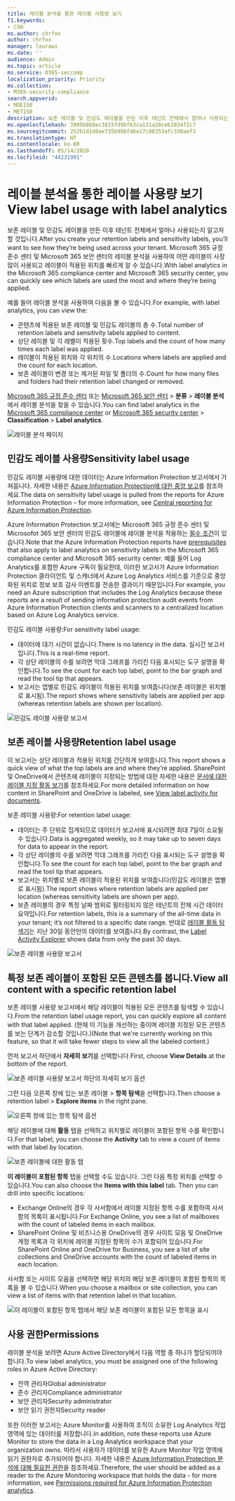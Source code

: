 ```yaml
---
title: 레이블 분석을 통한 레이블 사용량 보기
f1.keywords:
- CSH
ms.author: chrfox
author: chrfox
manager: laurawi
ms.date: ''
audience: Admin
ms.topic: article
ms.service: O365-seccomp
localization_priority: Priority
ms.collection:
- M365-security-compliance
search.appverid:
- MOE150
- MET150
description: 보존 레이블 및 민감도 레이블을 만든 이후 테넌트 전체에서 얼마나 사용되는지 알고자 할 것입니다. Microsoft 365 규정 준수 센터 및 Microsoft 365 보안 센터의 레이블 분석을 사용하여 어떤 레이블이 사장 많이 사용되고 레이블이 적용된 위치를 빠르게 알 수 있습니다.
ms.openlocfilehash: 3905b868ec3815fd9bf63ca131a20ceb1034f2c7
ms.sourcegitcommit: 252b1d1d8ae735b99bf46e27c08353afc330aef3
ms.translationtype: HT
ms.contentlocale: ko-KR
ms.lasthandoff: 05/14/2020
ms.locfileid: "44231991"
---
```

# <a name="view-label-usage-with-label-analytics"></a><span data-ttu-id="f546c-104">레이블 분석을 통한 레이블 사용량 보기</span><span class="sxs-lookup"><span data-stu-id="f546c-104">View label usage with label analytics</span></span>

<span data-ttu-id="f546c-105">보존 레이블 및 민감도 레이블을 만든 이후 테넌트 전체에서 얼마나 사용되는지 알고자 할 것입니다.</span><span class="sxs-lookup"><span data-stu-id="f546c-105">After you create your retention labels and sensitivity labels, you’ll want to see how they’re being used across your tenant.</span></span> <span data-ttu-id="f546c-106">Microsoft 365 규정 준수 센터 및 Microsoft 365 보안 센터의 레이블 분석을 사용하여 어떤 레이블이 사장 많이 사용되고 레이블이 적용된 위치를 빠르게 알 수 있습니다.</span><span class="sxs-lookup"><span data-stu-id="f546c-106">With label analytics in the Microsoft 365 compliance center and Microsoft 365 security center, you can quickly see which labels are used the most and where they’re being applied.</span></span>

<span data-ttu-id="f546c-107">예를 들어 레이블 분석을 사용하여 다음을 볼 수 있습니다.</span><span class="sxs-lookup"><span data-stu-id="f546c-107">For example, with label analytics, you can view the:</span></span>

- <span data-ttu-id="f546c-108">콘텐츠에 적용된 보존 레이블 및 민감도 레이블의 총 수.</span><span class="sxs-lookup"><span data-stu-id="f546c-108">Total number of retention labels and sensitivity labels applied to content.</span></span>
- <span data-ttu-id="f546c-109">상단 레이블 및 각 레벨이 적용된 횟수.</span><span class="sxs-lookup"><span data-stu-id="f546c-109">Top labels and the count of how many times each label was applied.</span></span>
- <span data-ttu-id="f546c-110">레이블이 적용된 위치와 각 위치의 수.</span><span class="sxs-lookup"><span data-stu-id="f546c-110">Locations where labels are applied and the count for each location.</span></span>
- <span data-ttu-id="f546c-111">보존 레이블이 변경 또는 제거된 파일 및 폴더의 수.</span><span class="sxs-lookup"><span data-stu-id="f546c-111">Count for how many files and folders had their retention label changed or removed.</span></span>

<span data-ttu-id="f546c-112">[Microsoft 365 규정 준수 센터](https://compliance.microsoft.com/labelanalytics) 또는 [Microsoft 365 보안 센터](https://security.microsoft.com/labelanalytics) > **분류** > **레이블 분석**에서 레이블 분석을 찾을 수 있습니다.</span><span class="sxs-lookup"><span data-stu-id="f546c-112">You can find label analytics in the [Microsoft 365 compliance center](https://compliance.microsoft.com/labelanalytics) or [Microsoft 365 security center](https://security.microsoft.com/labelanalytics) > **Classification** > **Label analytics**.</span></span>

![레이블 분석 페이지](../media/label-analytics-page.png)

## <a name="sensitivity-label-usage"></a><span data-ttu-id="f546c-114">민감도 레이블 사용량</span><span class="sxs-lookup"><span data-stu-id="f546c-114">Sensitivity label usage</span></span>

<span data-ttu-id="f546c-115">민감도 레이블 사용량에 대한 데이터는 Azure Information Protection 보고서에서 가져옵니다. 자세한 내용은 [Azure Information Protection에 대한 중앙 보고](https://docs.microsoft.com/azure/information-protection/reports-aip)를 참조하세요.</span><span class="sxs-lookup"><span data-stu-id="f546c-115">The data on sensitivity label usage is pulled from the reports for Azure Information Protection – for more information, see [Central reporting for Azure Information Protection](https://docs.microsoft.com/azure/information-protection/reports-aip).</span></span>

<span data-ttu-id="f546c-116">Azure Information Protection 보고서에는 Microsoft 365 규정 준수 센터 및 Microsofot 365 보안 센터의 민감도 레이블에 레이블 분석을 적용하는 [필수 조건](/azure/information-protection/reports-aip#prerequisites)이 있습니다.</span><span class="sxs-lookup"><span data-stu-id="f546c-116">Note that the Azure Information Protection reports have [prerequisites](/azure/information-protection/reports-aip#prerequisites) that also apply to label analytics on sensitivity labels in the Microsoft 365 compliance center and Microsoft 365 security center.</span></span> <span data-ttu-id="f546c-117">예를 들어 Log Analytics를 포함한 Azure 구독이 필요한데, 이러한 보고서가 Azure Information Protection 클라이언트 및 스캐너에서 Azure Log Analytics 서비스를 기준으로 중앙화된 위치로 정보 보호 감사 이벤트를 전송한 결과이기 때문입니다.</span><span class="sxs-lookup"><span data-stu-id="f546c-117">For example, you need an Azure subscription that includes the Log Analytics because these reports are a result of sending information protection audit events from Azure Information Protection clients and scanners to a centralized location based on Azure Log Analytics service.</span></span>

<span data-ttu-id="f546c-118">민감도 레이블 사용량:</span><span class="sxs-lookup"><span data-stu-id="f546c-118">For sensitivity label usage:</span></span>

- <span data-ttu-id="f546c-119">데이터에 대기 시간이 없습니다.</span><span class="sxs-lookup"><span data-stu-id="f546c-119">There is no latency in the data.</span></span> <span data-ttu-id="f546c-120">실시간 보고서입니다.</span><span class="sxs-lookup"><span data-stu-id="f546c-120">This is a real-time report.</span></span>
- <span data-ttu-id="f546c-121">각 상단 레이블의 수를 보려면 막대 그래프를 가리킨 다음 표시되는 도구 설명을 확인합니다.</span><span class="sxs-lookup"><span data-stu-id="f546c-121">To see the count for each top label, point to the bar graph and read the tool tip that appears.</span></span>
- <span data-ttu-id="f546c-122">보고서는 앱별로 민감도 레이블이 적용된 위치를 보여줍니다(보존 레이블은 위치별로 표시됨).</span><span class="sxs-lookup"><span data-stu-id="f546c-122">The report shows where sensitivity labels are applied per app (whereas retention labels are shown per location).</span></span>

![민감도 레이블 사용량 보고서](../media/sensitivity-label-usage-report.png)

## <a name="retention-label-usage"></a><span data-ttu-id="f546c-124">보존 레이블 사용량</span><span class="sxs-lookup"><span data-stu-id="f546c-124">Retention label usage</span></span>

<span data-ttu-id="f546c-125">이 보고서는 상단 레이블과 적용된 위치를 간단하게 보여줍니다.</span><span class="sxs-lookup"><span data-stu-id="f546c-125">This report shows a quick view of what the top labels are and where they’re applied.</span></span> <span data-ttu-id="f546c-126">SharePoint 및 OneDrive에서 콘텐츠에 레이블이 지정되는 방법에 대한 자세한 내용은 [문서에 대한 레이블 지정 활동 보기](view-label-activity-for-documents.md)를 참조하세요.</span><span class="sxs-lookup"><span data-stu-id="f546c-126">For more detailed information on how content in SharePoint and OneDrive is labeled, see [View label activity for documents](view-label-activity-for-documents.md).</span></span>

<span data-ttu-id="f546c-127">보존 레이블 사용량:</span><span class="sxs-lookup"><span data-stu-id="f546c-127">For retention label usage:</span></span>

- <span data-ttu-id="f546c-128">데이터는 주 단위로 집계되므로 데이터가 보고서에 표시되려면 최대 7일이 소요될 수 있습니다.</span><span class="sxs-lookup"><span data-stu-id="f546c-128">Data is aggregated weekly, so it may take up to seven days for data to appear in the report.</span></span>
- <span data-ttu-id="f546c-129">각 상단 레이블의 수를 보려면 막대 그래프를 가리킨 다음 표시되는 도구 설명을 확인합니다.</span><span class="sxs-lookup"><span data-stu-id="f546c-129">To see the count for each top label, point to the bar graph and read the tool tip that appears.</span></span>
- <span data-ttu-id="f546c-130">보고서는 위치별로 보존 레이블이 적용된 위치를 보여줍니다(민감도 레이블은 앱별로 표시됨).</span><span class="sxs-lookup"><span data-stu-id="f546c-130">The report shows where retention labels are applied per location (whereas sensitivity labels are shown per app).</span></span>
- <span data-ttu-id="f546c-131">보존 레이블의 경우 특정 날짜 범위로 필터링되지 않은 테넌트의 전체 시간 데이터 요약입니다.</span><span class="sxs-lookup"><span data-stu-id="f546c-131">For retention labels, this is a summary of the all-time data in your tenant; it’s not filtered to a specific date range.</span></span> <span data-ttu-id="f546c-132">반대로 [레이블 활동 탐색기](view-label-activity-for-documents.md)는 지난 30일 동안만의 데이터를 보여줍니다.</span><span class="sxs-lookup"><span data-stu-id="f546c-132">By contrast, the [Label Activity Explorer](view-label-activity-for-documents.md) shows data from only the past 30 days.</span></span>

![보존 레이블 사용량 보고서](../media/retention-label-usage-report.png)

## <a name="view-all-content-with-a-specific-retention-label"></a><span data-ttu-id="f546c-134">특정 보존 레이블이 포함된 모든 콘텐츠를 봅니다.</span><span class="sxs-lookup"><span data-stu-id="f546c-134">View all content with a specific retention label</span></span>

<span data-ttu-id="f546c-135">보존 레이블 사용량 보고서에서 해당 레이블이 적용된 모든 콘텐츠를 탐색할 수 있습니다.</span><span class="sxs-lookup"><span data-stu-id="f546c-135">From the retention label usage report, you can quickly explore all content with that label applied.</span></span> <span data-ttu-id="f546c-136">(현재 이 기능을 개선하는 중이며 레이블 지정된 모든 콘텐츠를 보는 단계가 감소할 것입니다.)</span><span class="sxs-lookup"><span data-stu-id="f546c-136">(Note that we're currently working on this feature, so that it will take fewer steps to view all the labeled content.)</span></span>

<span data-ttu-id="f546c-137">먼저 보고서 하단에서 **자세히 보기**를 선택합니다.</span><span class="sxs-lookup"><span data-stu-id="f546c-137">First, choose **View Details** at the bottom of the report.</span></span>

![보존 레이블 사용량 보고서 하단의 자세히 보기 옵션](../media/retention-label-usage-view-details.png)

<span data-ttu-id="f546c-139">그런 다음 오른쪽 창에 있는 보존 레이블 > **항목 탐색**을 선택합니다.</span><span class="sxs-lookup"><span data-stu-id="f546c-139">Then choose a retention label > **Explore items** in the right pane.</span></span>

![오른쪽 창에 있는 항목 탐색 옵션](../media/retention-label-usage-explore-items.png)

<span data-ttu-id="f546c-141">해당 레이블에 대해 **활동** 탭을 선택하고 위치별로 레이블이 포함된 항목 수를 확인합니다.</span><span class="sxs-lookup"><span data-stu-id="f546c-141">For that label, you can choose the **Activity** tab to view a count of items with that label by location.</span></span>

![보존 레이블에 대한 활동 탭](../media/retention-label-usage-activity-tab.png)

<span data-ttu-id="f546c-143">**이 레이블이 포함된 항목** 탭을 선택할 수도 있습니다. 그런 다음 특정 위치를 선택할 수 있습니다.</span><span class="sxs-lookup"><span data-stu-id="f546c-143">You can also choose the **Items with this label** tab. Then you can drill into specific locations:</span></span>

- <span data-ttu-id="f546c-144">Exchange Online의 경우 각 사서함에서 레이블 지정된 항목 수를 포함하여 사서함의 목록이 표시됩니다.</span><span class="sxs-lookup"><span data-stu-id="f546c-144">For Exchange Online, you see a list of mailboxes with the count of labeled items in each mailbox.</span></span>
- <span data-ttu-id="f546c-145">SharePoint Online 및 비즈니스용 OneDrive의 경우 사이트 모음 및 OneDrive 계정 목록과 각 위치에 레이블 지정된 항목의 수가 포함되어 있습니다.</span><span class="sxs-lookup"><span data-stu-id="f546c-145">For SharePoint Online and OneDrive for Business, you see a list of site collections and OneDrive accounts with the count of labeled items in each location.</span></span>

<span data-ttu-id="f546c-146">사서함 또는 사이트 모음을 선택하면 해당 위치의 해당 보존 레이블이 포함된 항목의 목록을 볼 수 있습니다.</span><span class="sxs-lookup"><span data-stu-id="f546c-146">When you choose a mailbox or site collection, you can view a list of items with that retention label in that location.</span></span>

![이 레이블이 포함된 항목 탭에서 해당 보존 레이블이 포함된 모든 항목을 표시](../media/retention-label-usage-content-explorer.png)

## <a name="permissions"></a><span data-ttu-id="f546c-148">사용 권한</span><span class="sxs-lookup"><span data-stu-id="f546c-148">Permissions</span></span>

<span data-ttu-id="f546c-149">레이블 분석을 보려면 Azure Active Directory에서 다음 역할 중 하나가 할당되어야 합니다.</span><span class="sxs-lookup"><span data-stu-id="f546c-149">To view label analytics, you must be assigned one of the following roles in Azure Active Directory:</span></span>

- <span data-ttu-id="f546c-150">전역 관리자</span><span class="sxs-lookup"><span data-stu-id="f546c-150">Global administrator</span></span>
- <span data-ttu-id="f546c-151">준수 관리자</span><span class="sxs-lookup"><span data-stu-id="f546c-151">Compliance administrator</span></span>
- <span data-ttu-id="f546c-152">보안 관리자</span><span class="sxs-lookup"><span data-stu-id="f546c-152">Security administrator</span></span>
- <span data-ttu-id="f546c-153">보안 읽기 권한자</span><span class="sxs-lookup"><span data-stu-id="f546c-153">Security reader</span></span>

<span data-ttu-id="f546c-154">또한 이러한 보고서는 Azure Monitor를 사용하여 조직이 소유한 Log Analytics 작업 영역에 있는 데이터를 저장합니다.</span><span class="sxs-lookup"><span data-stu-id="f546c-154">In addition, note these reports use Azure Monitor to store the data in a Log Analytics workspace that your organization owns.</span></span> <span data-ttu-id="f546c-155">따라서 사용자가 데이터를 보유한 Azure Monitor 작업 영역에 읽기 권한자로 추가되어야 합니다. 자세한 내용은 [Azure Information Protection 분석에 대해 필요한 권한](https://docs.microsoft.com/azure/information-protection/reports-aip#permissions-required-for-azure-information-protection-analytics)을 참조하세요.</span><span class="sxs-lookup"><span data-stu-id="f546c-155">Therefore, the user should be added as a reader to the Azure Monitoring workspace that holds the data - for more information, see [Permissions required for Azure Information Protection analytics](https://docs.microsoft.com/azure/information-protection/reports-aip#permissions-required-for-azure-information-protection-analytics).</span></span>


